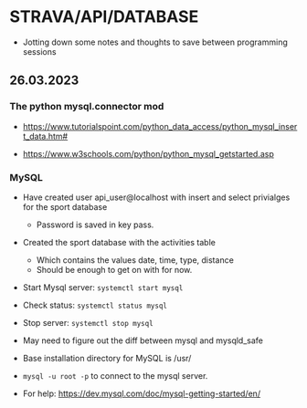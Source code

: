 # STRAVA/API/DATABASE

- Jotting down some notes and thoughts to save between programming sessions

## 26.03.2023

### The python mysql.connector mod

- https://www.tutorialspoint.com/python_data_access/python_mysql_insert_data.htm#

- https://www.w3schools.com/python/python_mysql_getstarted.asp

### MySQL

- Have created user api_user@localhost with insert and select privialges for the sport database
	- Password is saved in key pass.

- Created the sport database with the activities table
	- Which contains the values date, time, type, distance
	- Should be enough to get on with for now.

- Start Mysql server: `systemctl start mysql`

- Check status: `systemctl status mysql`

- Stop server: `systemctl stop mysql`

- May need to figure out the diff between mysql and mysqld_safe

- Base installation directory for MySQL is /usr/

- `mysql -u root -p` to connect to the mysql server.

- For help: https://dev.mysql.com/doc/mysql-getting-started/en/

